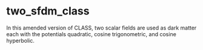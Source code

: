 # two_sfdm_class
In this amended version of CLASS, two scalar fields are used as dark matter each with the potentials quadratic, cosine trigonometric, and cosine hyperbolic.
